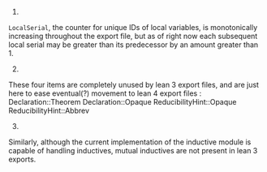1.
`LocalSerial`, the counter for unique IDs of local variables, is monotonically increasing throughout the export file, but as of right now each subsequent local serial may be greater than its predecessor by an amount greater than 1.


2.
These four items are completely unused by lean 3 export files, and are just here to ease eventual(?) movement to lean 4 export files :
Declaration::Theorem
Declaration::Opaque
ReducibilityHint::Opaque
ReducibilityHint::Abbrev

3.
Similarly, although the current implementation of the inductive module is capable of handling inductives, mutual inductives are not present in lean 3 exports.

